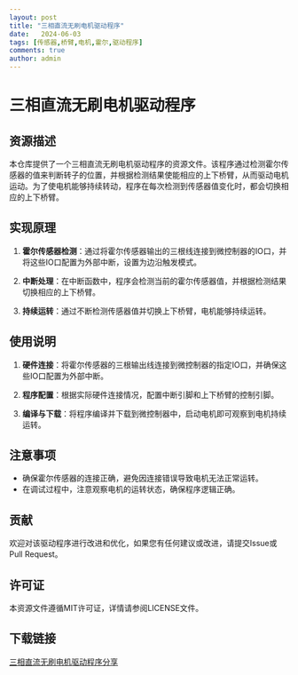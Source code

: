 ```yaml
---
layout: post
title: "三相直流无刷电机驱动程序"
date:   2024-06-03
tags: [传感器,桥臂,电机,霍尔,驱动程序]
comments: true
author: admin
---
```

# 三相直流无刷电机驱动程序

## 资源描述

本仓库提供了一个三相直流无刷电机驱动程序的资源文件。该程序通过检测霍尔传感器的值来判断转子的位置，并根据检测结果使能相应的上下桥臂，从而驱动电机运动。为了使电机能够持续转动，程序在每次检测到传感器值变化时，都会切换相应的上下桥臂。

## 实现原理

1. **霍尔传感器检测**：通过将霍尔传感器输出的三根线连接到微控制器的IO口，并将这些IO口配置为外部中断，设置为边沿触发模式。

2. **中断处理**：在中断函数中，程序会检测当前的霍尔传感器值，并根据检测结果切换相应的上下桥臂。

3. **持续运转**：通过不断检测传感器值并切换上下桥臂，电机能够持续运转。

## 使用说明

1. **硬件连接**：将霍尔传感器的三根输出线连接到微控制器的指定IO口，并确保这些IO口配置为外部中断。

2. **程序配置**：根据实际硬件连接情况，配置中断引脚和上下桥臂的控制引脚。

3. **编译与下载**：将程序编译并下载到微控制器中，启动电机即可观察到电机持续运转。

## 注意事项

- 确保霍尔传感器的连接正确，避免因连接错误导致电机无法正常运转。
- 在调试过程中，注意观察电机的运转状态，确保程序逻辑正确。

## 贡献

欢迎对该驱动程序进行改进和优化，如果您有任何建议或改进，请提交Issue或Pull Request。

## 许可证

本资源文件遵循MIT许可证，详情请参阅LICENSE文件。

## 下载链接

[三相直流无刷电机驱动程序分享](https://pan.quark.cn/s/ad676532df5e)